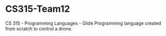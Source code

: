 # CS315-Team12
CS 315 - Programming Languages - Glide
Programming language created from scratch to control a drone.

